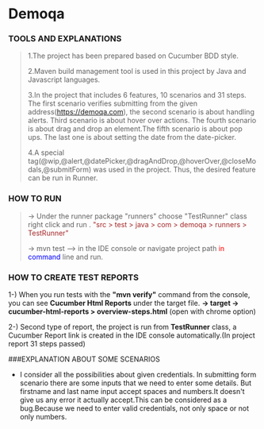 # Demoqa



### TOOLS AND EXPLANATIONS

>1.The project has been prepared based on Cucumber BDD style.
> 
>2.Maven build management tool is used in this project by Java and Javascript languages.
>
>3.In the project that includes 6 features, 10 scenarios and 31 steps. The first scenario verifies submitting from the given address(https://demoqa.com), the second scenario is about handling alerts. Third scenario is about hover over actions. The fourth scenario is about drag and drop an element.The fifth scenario is about pop ups. The last one is about setting the date from the date-picker.
>
>4.A special tag(@wip,@alert,@datePicker,@dragAndDrop,@hoverOver,@closeModals,@submitForm) was used in the project. Thus, the desired feature can be run in Runner. 

### HOW TO RUN
> -<span style="color:red;">></span> Under the runner package "runners" choose "TestRunner" class right click and run . <span style="color:brown;">"src > test > java > com > demoqa > runners > TestRunner"</span>
> 
> -<span style="color:red;">></span> mvn test --<span style="color:red;">></span> in the IDE console or navigate project path <span style="color:red;">in</span> <span style="color:blue;">command</span> line and run.

### HOW TO CREATE TEST REPORTS
1-) When you run tests with the **"mvn verify"** command from the console, you can see **Cucumber Html Reports** under the target file. 
**-> target -> cucumber-html-reports > overview-steps.html** (open with chrome option)

2-) Second type of report, the project is run from **TestRunner** class, a Cucumber Report link is created in the IDE console automatically.(In project report 31 steps passed)

###EXPLANATION ABOUT SOME SCENARIOS
- I consider all the possibilities about given credentials. In submitting form scenario there are some inputs that we need to enter some details. But firstname and last name input accept spaces and numbers.It doesn't give us any error it actually accept.This can be considered as a bug.Because we need to enter valid credentials, not only space or not only numbers.

